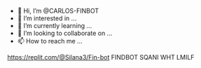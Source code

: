 - 👋 Hi, I’m @CARLOS-FINBOT
- 👀 I’m interested in ...
- 🌱 I’m currently learning ...
- 💞️ I’m looking to collaborate on ...
- 📫 How to reach me ...

<!---
CARLOS-FINBOT/CARLOS-FINBOT is a ✨ special ✨ repository because its `README.md` (this file) appears on your GitHub profile.
You can click the Preview link to take a look at your changes.
--->
https://replit.com/@Silana3/Fin-bot
FINDBOT
SQANI WHT LMILF
